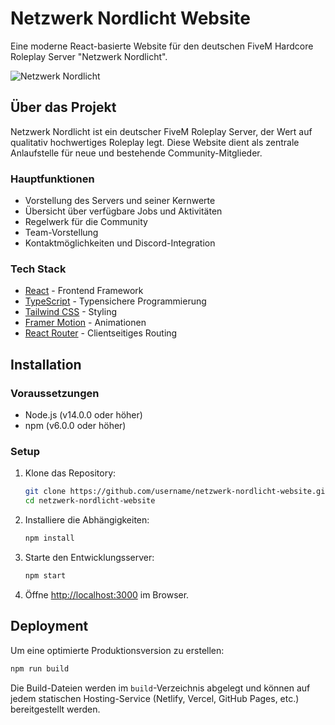 # Netzwerk Nordlicht Website

Eine moderne React-basierte Website für den deutschen FiveM Hardcore Roleplay Server "Netzwerk Nordlicht".

![Netzwerk Nordlicht](https://github.com/Lucentix/netzwerk-nordlicht-website/)

## Über das Projekt

Netzwerk Nordlicht ist ein deutscher FiveM Roleplay Server, der Wert auf qualitativ hochwertiges Roleplay legt. Diese Website dient als zentrale Anlaufstelle für neue und bestehende Community-Mitglieder.

### Hauptfunktionen

- Vorstellung des Servers und seiner Kernwerte
- Übersicht über verfügbare Jobs und Aktivitäten
- Regelwerk für die Community
- Team-Vorstellung
- Kontaktmöglichkeiten und Discord-Integration

### Tech Stack

- [React](https://reactjs.org/) - Frontend Framework
- [TypeScript](https://www.typescriptlang.org/) - Typensichere Programmierung
- [Tailwind CSS](https://tailwindcss.com/) - Styling
- [Framer Motion](https://www.framer.com/motion/) - Animationen
- [React Router](https://reactrouter.com/) - Clientseitiges Routing

## Installation

### Voraussetzungen

- Node.js (v14.0.0 oder höher)
- npm (v6.0.0 oder höher)

### Setup

1. Klone das Repository:
   ```bash
   git clone https://github.com/username/netzwerk-nordlicht-website.git
   cd netzwerk-nordlicht-website
   ```

2. Installiere die Abhängigkeiten:
   ```bash
   npm install
   ```

3. Starte den Entwicklungsserver:
   ```bash
   npm start
   ```

4. Öffne [http://localhost:3000](http://localhost:3000) im Browser.

## Deployment

Um eine optimierte Produktionsversion zu erstellen:

```bash
npm run build
```

Die Build-Dateien werden im `build`-Verzeichnis abgelegt und können auf jedem statischen Hosting-Service (Netlify, Vercel, GitHub Pages, etc.) bereitgestellt werden.